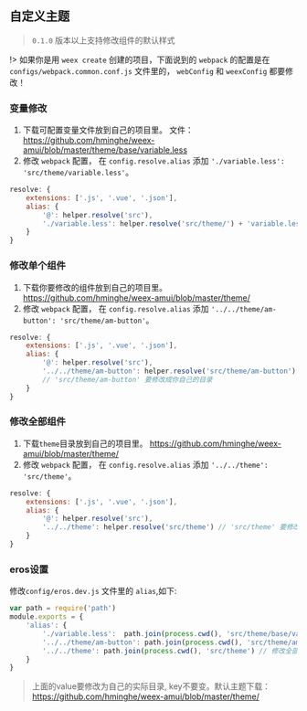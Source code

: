 ## 自定义主题
> `0.1.0` 版本以上支持修改组件的默认样式

!> 如果你是用 `weex create` 创建的项目，下面说到的 `webpack` 的配置是在 `configs/webpack.common.conf.js` 文件里的， `webConfig` 和 `weexConfig` 都要修改！

### 变量修改
1. 下载可配置变量文件放到自己的项目里。 文件：https://github.com/hminghe/weex-amui/blob/master/theme/base/variable.less
2. 修改 `webpack` 配置， 在 `config.resolve.alias` 添加 `'./variable.less': 'src/theme/variable.less'`。
```js
resolve: {
	extensions: ['.js', '.vue', '.json'],
	alias: {
		'@': helper.resolve('src'),
		'./variable.less': helper.resolve('src/theme/') + 'variable.less' // 'src/theme' 要修改成你自己的目录
	} 
}
```

### 修改单个组件
1. 下载你要修改的组件放到自己的项目里。 https://github.com/hminghe/weex-amui/blob/master/theme/
2. 修改 `webpack` 配置， 在 `config.resolve.alias` 添加 `'../../theme/am-button': 'src/theme/am-button'`。
```js
resolve: {
	extensions: ['.js', '.vue', '.json'],
	alias: {
		'@': helper.resolve('src'),
		'../../theme/am-button': helper.resolve('src/theme/am-button')
		// 'src/theme/am-button' 要修改成你自己的目录
	} 
}
```

### 修改全部组件
1. 下载`theme`目录放到自己的项目里。 https://github.com/hminghe/weex-amui/blob/master/theme/
2. 修改 `webpack` 配置， 在 `config.resolve.alias` 添加 `'../../theme': 'src/theme'`。
```js
resolve: {
	extensions: ['.js', '.vue', '.json'],
	alias: {
		'@': helper.resolve('src'),
		'../../theme': helper.resolve('src/theme') // 'src/theme' 要修改成你自己的目录
	} 
}
```

### eros设置
修改`config/eros.dev.js` 文件里的 `alias`,如下:
```js
var path = require('path')
module.exports = {
	'alias': {
		'./variable.less':  path.join(process.cwd(), 'src/theme/base/variable.less'), // 变量修改
		'../../theme/am-button': path.join(process.cwd(), 'src/theme/am-button'), // 修改单个组件
		'../../theme': path.join(process.cwd(), 'src/theme') // 修改全部组件
	}
}
```
> 上面的value要修改为自己的实际目录, key不要变。默认主题下载：https://github.com/hminghe/weex-amui/blob/master/theme/